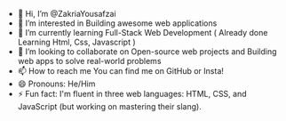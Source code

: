 - 👋 Hi, I’m @ZakriaYousafzai
- 👀 I’m interested in Building awesome web applications
- 🌱 I’m currently learning Full-Stack Web Development ( Already done Learning Html, Css, Javascript )
- 💞️ I’m looking to collaborate on Open-source web projects and Building web apps to solve real-world problems
- 📫 How to reach me You can find me on GitHub or Insta!
- 😄 Pronouns: He/Him
- ⚡ Fun fact: I'm fluent in three web languages: HTML, CSS, and JavaScript (but working on mastering their slang).


